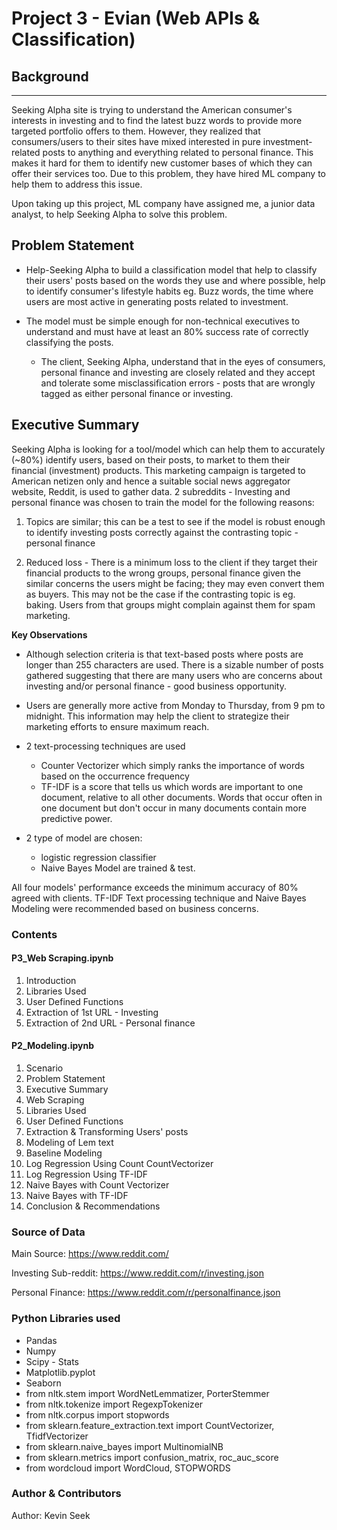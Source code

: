 # Project 3 - Evian (Web APIs & Classification)

## Background
----
Seeking Alpha site is trying to understand the American consumer's interests in investing and to find the latest buzz words to provide more targeted portfolio offers to them. However, they realized that consumers/users to their sites have mixed interested in pure investment-related posts to anything and everything related to personal finance. This makes it hard for them to identify new customer bases of which they can offer their services too. Due to this problem, they have hired ML company to help them to address this issue.  

Upon taking up this project, ML company have assigned me, a junior data analyst, to help Seeking Alpha to solve this problem.


## Problem Statement

- Help-Seeking Alpha to build a classification model that help to classify their users' posts based on the words they use and where possible, help to identify consumer's lifestyle habits eg. Buzz words, the time where users are most active in generating posts related to investment.


- The model must be simple enough for non-technical executives to understand and must have at least an 80% success rate of correctly classifying the posts.  
    - The client, Seeking Alpha, understand that in the eyes of consumers, personal finance and investing are closely related and they accept and tolerate some misclassification errors - posts that are wrongly tagged as either personal finance or investing.

## Executive Summary

Seeking Alpha is looking for a tool/model which can help them to accurately (~80%) identify users, based on their posts, to market to them their financial (investment) products. This marketing campaign is targeted to American netizen only and hence a suitable social news aggregator website, Reddit, is used to gather data. 2 subreddits - Investing and personal finance was chosen to train the model for the following reasons:  

1. Topics are similar; this can be a test to see if the model is robust enough to identify investing posts correctly against the contrasting topic - personal finance


2. Reduced loss - There is a minimum loss to the client if they target their financial products to the wrong groups, personal finance given the similar concerns the users might be facing; they may even convert them as buyers. This may not be the case if the contrasting topic is eg. baking. Users from that groups might complain against them for spam marketing.

**Key Observations**  
- Although selection criteria is that text-based posts where posts are longer than 255 characters are used. There is a sizable number of posts gathered suggesting that there are many users who are concerns about investing and/or personal finance - good business opportunity.


- Users are generally more active from Monday to Thursday, from 9 pm to midnight. This information may help the client to strategize their marketing efforts to ensure maximum reach.


- 2 text-processing techniques are used
    - Counter Vectorizer which simply ranks the importance of words based on the occurrence frequency
    - TF-IDF is a score that tells us which words are important to one document, relative to all other documents. Words that occur often in one document but don't occur in many documents contain more predictive power.


- 2 type of model are chosen:
    - logistic regression classifier
    - Naive Bayes Model are trained & test.  


All four models' performance exceeds the minimum accuracy of 80% agreed with clients. TF-IDF Text processing technique and Naive Bayes Modeling were recommended based on business concerns.


### Contents

#### P3_Web Scraping.ipynb
1. Introduction
2. Libraries Used
3. User Defined Functions
4. Extraction of 1st URL - Investing
5. Extraction of 2nd URL - Personal finance


#### P2_Modeling.ipynb
1.  Scenario
2.  Problem Statement
3.  Executive Summary
4.  Web Scraping
5.  Libraries Used
6.  User Defined Functions
7.  Extraction & Transforming Users' posts
8.  Modeling of Lem text
9.  Baseline Modeling
10. Log Regression Using Count CountVectorizer
11. Log Regression Using TF-IDF
12. Naive Bayes with Count Vectorizer
13. Naive Bayes with TF-IDF
14. Conclusion & Recommendations

### Source of Data
Main Source: https://www.reddit.com/

Investing Sub-reddit:
https://www.reddit.com/r/investing.json

Personal Finance:
https://www.reddit.com/r/personalfinance.json


### Python Libraries used
  * Pandas
  * Numpy
  * Scipy - Stats
  * Matplotlib.pyplot
  * Seaborn
  * from nltk.stem import WordNetLemmatizer, PorterStemmer
  * from nltk.tokenize import RegexpTokenizer
  * from nltk.corpus import stopwords
  * from sklearn.feature_extraction.text import CountVectorizer, TfidfVectorizer
  * from sklearn.naive_bayes import MultinomialNB
  * from sklearn.metrics import confusion_matrix, roc_auc_score
  * from wordcloud import WordCloud, STOPWORDS

### Author & Contributors
Author: Kevin Seek
